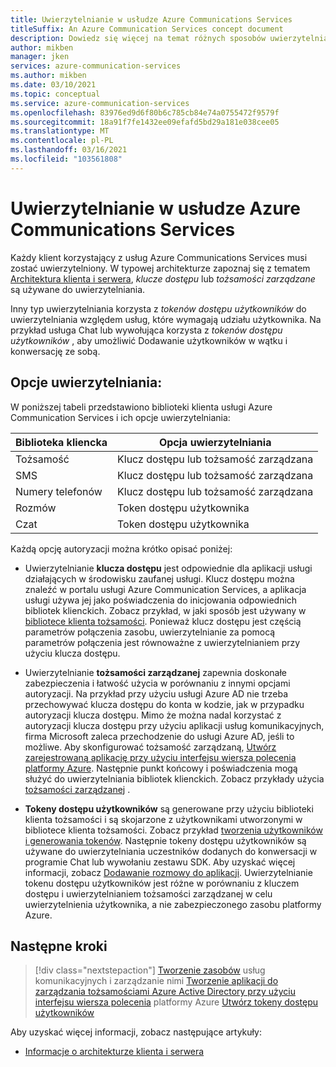 ```yaml
---
title: Uwierzytelnianie w usłudze Azure Communications Services
titleSuffix: An Azure Communication Services concept document
description: Dowiedz się więcej na temat różnych sposobów uwierzytelniania aplikacji lub usługi w ramach usług komunikacyjnych.
author: mikben
manager: jken
services: azure-communication-services
ms.author: mikben
ms.date: 03/10/2021
ms.topic: conceptual
ms.service: azure-communication-services
ms.openlocfilehash: 83976ed9d6f80b6c785cb84e74a0755472f9579f
ms.sourcegitcommit: 18a91f7fe1432ee09efafd5bd29a181e038cee05
ms.translationtype: MT
ms.contentlocale: pl-PL
ms.lasthandoff: 03/16/2021
ms.locfileid: "103561808"
---
```

# <a name="authenticate-to-azure-communication-services"></a>Uwierzytelnianie w usłudze Azure Communications Services

Każdy klient korzystający z usług Azure Communications Services musi zostać uwierzytelniony. W typowej architekturze zapoznaj się z tematem [Architektura klienta i serwera](./client-and-server-architecture.md), *klucze dostępu* lub *tożsamości zarządzane* są używane do uwierzytelniania.

Inny typ uwierzytelniania korzysta z *tokenów dostępu użytkowników* do uwierzytelniania względem usług, które wymagają udziału użytkownika. Na przykład usługa Chat lub wywołująca korzysta z *tokenów dostępu użytkowników* , aby umożliwić Dodawanie użytkowników w wątku i konwersację ze sobą.

## <a name="authentication-options"></a>Opcje uwierzytelniania:

W poniższej tabeli przedstawiono biblioteki klienta usługi Azure Communication Services i ich opcje uwierzytelniania:

| Biblioteka kliencka    | Opcja uwierzytelniania                               |
| ----------------- | ----------------------------------------------------|
| Tożsamość          | Klucz dostępu lub tożsamość zarządzana                      |
| SMS               | Klucz dostępu lub tożsamość zarządzana                      |
| Numery telefonów     | Klucz dostępu lub tożsamość zarządzana                      |
| Rozmów           | Token dostępu użytkownika                                   |
| Czat              | Token dostępu użytkownika                                   |

Każdą opcję autoryzacji można krótko opisać poniżej:

- Uwierzytelnianie **klucza dostępu** jest odpowiednie dla aplikacji usługi działających w środowisku zaufanej usługi. Klucz dostępu można znaleźć w portalu usługi Azure Communication Services, a aplikacja usługi używa jej jako poświadczenia do inicjowania odpowiednich bibliotek klienckich. Zobacz przykład, w jaki sposób jest używany w [bibliotece klienta tożsamości](../quickstarts/access-tokens.md). Ponieważ klucz dostępu jest częścią parametrów połączenia zasobu, uwierzytelnianie za pomocą parametrów połączenia jest równoważne z uwierzytelnianiem przy użyciu klucza dostępu.

- Uwierzytelnianie **tożsamości zarządzanej** zapewnia doskonałe zabezpieczenia i łatwość użycia w porównaniu z innymi opcjami autoryzacji. Na przykład przy użyciu usługi Azure AD nie trzeba przechowywać klucza dostępu do konta w kodzie, jak w przypadku autoryzacji klucza dostępu. Mimo że można nadal korzystać z autoryzacji klucza dostępu przy użyciu aplikacji usług komunikacyjnych, firma Microsoft zaleca przechodzenie do usługi Azure AD, jeśli to możliwe. Aby skonfigurować tożsamość zarządzaną, [Utwórz zarejestrowaną aplikację przy użyciu interfejsu wiersza polecenia platformy Azure](../quickstarts/managed-identity-from-cli.md). Następnie punkt końcowy i poświadczenia mogą służyć do uwierzytelniania bibliotek klienckich. Zobacz przykłady użycia [tożsamości zarządzanej](../quickstarts/managed-identity.md) .

- **Tokeny dostępu użytkowników** są generowane przy użyciu biblioteki klienta tożsamości i są skojarzone z użytkownikami utworzonymi w bibliotece klienta tożsamości. Zobacz przykład [tworzenia użytkowników i generowania tokenów](../quickstarts/access-tokens.md). Następnie tokeny dostępu użytkowników są używane do uwierzytelniania uczestników dodanych do konwersacji w programie Chat lub wywołaniu zestawu SDK. Aby uzyskać więcej informacji, zobacz [Dodawanie rozmowy do aplikacji](../quickstarts/chat/get-started.md). Uwierzytelnianie tokenu dostępu użytkowników jest różne w porównaniu z kluczem dostępu i uwierzytelnianiem tożsamości zarządzanej w celu uwierzytelnienia użytkownika, a nie zabezpieczonego zasobu platformy Azure.

## <a name="next-steps"></a>Następne kroki

> [!div class="nextstepaction"]
> [Tworzenie zasobów](../quickstarts/create-communication-resource.md) 
>  usług komunikacyjnych i zarządzanie nimi [Tworzenie aplikacji do zarządzania tożsamościami Azure Active Directory przy użyciu interfejsu wiersza polecenia](../quickstarts/managed-identity-from-cli.md) 
>  platformy Azure [Utwórz tokeny dostępu użytkowników](../quickstarts/access-tokens.md)

Aby uzyskać więcej informacji, zobacz następujące artykuły:
- [Informacje o architekturze klienta i serwera](../concepts/client-and-server-architecture.md)
